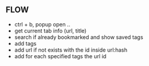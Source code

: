 ## FLOW

- ctrl + b, popup open ..
- get current tab info (url, title)
- search if already bookmarked and show saved tags
- add tags
- add url if not exists with the id inside url:hash
- add for each specified tags the url id